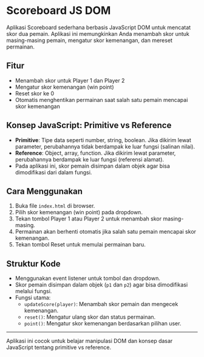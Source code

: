 # Scoreboard JS DOM

Aplikasi Scoreboard sederhana berbasis JavaScript DOM untuk mencatat skor dua pemain. Aplikasi ini memungkinkan Anda menambah skor untuk masing-masing pemain, mengatur skor kemenangan, dan mereset permainan.

## Fitur
- Menambah skor untuk Player 1 dan Player 2
- Mengatur skor kemenangan (win point)
- Reset skor ke 0
- Otomatis menghentikan permainan saat salah satu pemain mencapai skor kemenangan

## Konsep JavaScript: Primitive vs Reference
- **Primitive**: Tipe data seperti number, string, boolean. Jika dikirim lewat parameter, perubahannya tidak berdampak ke luar fungsi (salinan nilai).
- **Reference**: Object, array, function. Jika dikirim lewat parameter, perubahannya berdampak ke luar fungsi (referensi alamat).
- Pada aplikasi ini, skor pemain disimpan dalam objek agar bisa dimodifikasi dari dalam fungsi.

## Cara Menggunakan
1. Buka file `index.html` di browser.
2. Pilih skor kemenangan (win point) pada dropdown.
3. Tekan tombol Player 1 atau Player 2 untuk menambah skor masing-masing.
4. Permainan akan berhenti otomatis jika salah satu pemain mencapai skor kemenangan.
5. Tekan tombol Reset untuk memulai permainan baru.

## Struktur Kode
- Menggunakan event listener untuk tombol dan dropdown.
- Skor pemain disimpan dalam objek (`p1` dan `p2`) agar bisa dimodifikasi melalui fungsi.
- Fungsi utama:
  - `updateScore(player)`: Menambah skor pemain dan mengecek kemenangan.
  - `reset()`: Mengatur ulang skor dan status permainan.
  - `point()`: Mengatur skor kemenangan berdasarkan pilihan user.

---

Aplikasi ini cocok untuk belajar manipulasi DOM dan konsep dasar JavaScript tentang primitive vs reference.